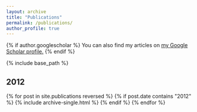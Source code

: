 ```yaml
---
layout: archive
title: "Publications"
permalink: /publications/
author_profile: true
---
```


{% if author.googlescholar %}
  You can also find my articles on <u><a href="{{author.googlescholar}}">my Google Scholar profile</a>.</u>
{% endif %}

{% include base_path %}

<h2 itemprop="headline">2012</h2>
{% for post in site.publications reversed %}
  {% if post.date contains "2012" %}
  {% include archive-single.html %}
  {% endif %}
{% endfor %}






